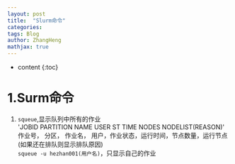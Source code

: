 ```yaml
---
layout: post
title:  "Slurm命令"
categories: 
tags: Blog
author: ZhangHeng
mathjax: true
---
```


* content
{:toc}

# 1.Surm命令
1. `squeue`,显示队列中所有的作业         
   'JOBID PARTITION     NAME     USER ST       TIME  NODES NODELIST(REASON)'         
   作业号，  分区，    作业名，    用户，作业状态，运行时间，节点数量，运行节点(如果还在排队则显示排队原因)         
  `squeue -u hezhan001(用户名)`，只显示自己的作业
